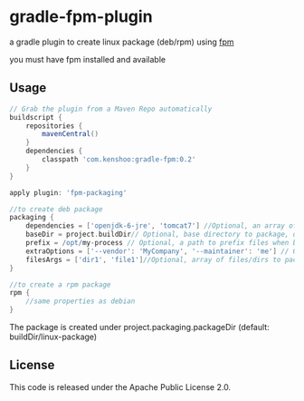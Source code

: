 gradle-fpm-plugin
=================

a gradle plugin to create linux package (deb/rpm) using [fpm](https://github.com/jordansissel/fpm)

you must have fpm installed and available

## Usage
```groovy
// Grab the plugin from a Maven Repo automatically
buildscript {
    repositories {
        mavenCentral()
    }
    dependencies {
        classpath 'com.kenshoo:gradle-fpm:0.2'
    }
}

apply plugin: 'fpm-packaging'

//to create deb package
packaging {
    dependencies = ['openjdk-6-jre', 'tomcat7'] //Optional, an array of package dependencies
    baseDir = project.buildDir// Optional, base directory to package, default: project.buildDir
    prefix = /opt/my-process // Optional, a path to prefix files when building package, default: root (/)
    extraOptions = ['--vendor': 'MyCompany', '--maintainer': 'me'] // Optional, a map containing extra options
    filesArgs = ['dir1', 'file1']//Optional, array of files/dirs to package, relative to baseDir, default: .
}

//to create a rpm package
rpm {
    //same properties as debian
}
```

The package is created under project.packaging.packageDir (default: buildDir/linux-package)

## License
This code is released under the Apache Public License 2.0.
